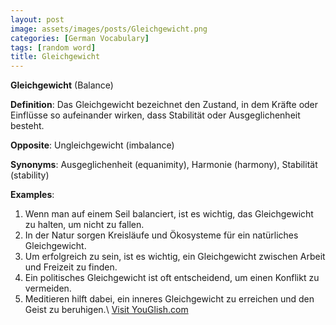 ```yaml
---
layout: post
image: assets/images/posts/Gleichgewicht.png
categories: [German Vocabulary]
tags: [random word]
title: Gleichgewicht
---
```


**Gleichgewicht** (Balance)

**Definition**: Das Gleichgewicht bezeichnet den Zustand, in dem Kräfte oder Einflüsse so aufeinander wirken, dass Stabilität oder Ausgeglichenheit besteht.

**Opposite**: Ungleichgewicht (imbalance)

**Synonyms**: Ausgeglichenheit (equanimity), Harmonie (harmony), Stabilität (stability)

**Examples**:

1. Wenn man auf einem Seil balanciert, ist es wichtig, das Gleichgewicht zu halten, um nicht zu fallen.
2. In der Natur sorgen Kreisläufe und Ökosysteme für ein natürliches Gleichgewicht.
3. Um erfolgreich zu sein, ist es wichtig, ein Gleichgewicht zwischen Arbeit und Freizeit zu finden.
4. Ein politisches Gleichgewicht ist oft entscheidend, um einen Konflikt zu vermeiden.
5. Meditieren hilft dabei, ein inneres Gleichgewicht zu erreichen und den Geist zu beruhigen.\ <a id="yg-widget-0" class="youglish-widget" data-query="Gleichgewicht" data-lang="german" data-components="8412" data-auto-start="0" data-bkg-color="theme_light" data-title="How%20to%20pronounce%20Gleichgewicht%20in%20German"  rel="nofollow" href="https://youglish.com">Visit YouGlish.com</a><script async src="https://youglish.com/public/emb/widget.js" charset="utf-8"></script>